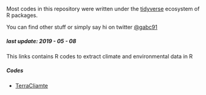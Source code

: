 Most codes in this repository were written under the [tidyverse](https://www.tidyverse.org/) ecosystem of R packages.

You can find other stuff or simply say hi on twitter [@gabc91](https://twitter.com/Gabc91)

##### last update: 2019 - 05 - 08
This links contains R codes to extract climate and environmental data in R

##### Codes
- [TerraCliamte]()
